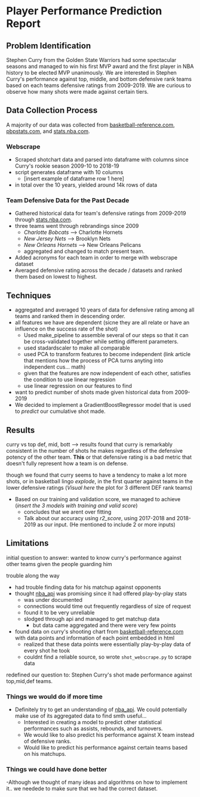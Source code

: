 # Player Performance Prediction Report

<!-- 
The problem you are addressing, particularly how you refined the provided idea.

The data that you used: how it was gathered, cleaned, etc.

Techniques you used to analyse the data.

Your results/findings/conclusions.

Some appropriate visualization of your data/results.

Limitations: problems you encountered, things you would do if you had more time, things you should have done in retrospect, etc. 
-->

## Problem Identification

Stephen Curry from the Golden State Warriors had some spectacular seasons and managed to win his first MVP award and the first player in NBA history to be elected MVP unanimously. We are interested in Stephen Curry's performance against top, middle, and bottom defensive rank teams based on each teams defensive ratings from 2009-2019. We are curious to observe how many shots were made against certain tiers. 

## Data Collection Process

A majority of our data was collected from [basketball-reference.com](https://www.basketball-reference.com/), [pbpstats.com](http://www.pbpstats.com/), and [stats.nba.com](https://stats.nba.com/).

### Webscrape

- Scraped shotchart data and parsed into dataframe with columns since Curry's rookie season 2009-10 to 2018-19
- script generates dataframe with 10 columns
  - [insert example of dataframe row 1 here]
- in total over the 10 years, yielded around 14k rows of data

### Team Defensive Data for the Past Decade

- Gathered historical data for team's defensive ratings from 2009-2019 through [stats.nba.com](https://stats.nba.com/).
- three teams went through rebrandings since 2009
  - *Charlotte Bobcats* --> Charlotte Hornets
  - *New Jersey Nets* --> Brooklyn Nets
  - *New Orleans Hornets* --> New Orleans Pelicans
  - aggregated and changed to match present team.
- Added acronyms for each team in order to merge with webscrape dataset
- Averaged defensive rating across the decade / datasets and ranked them based on lowest to highest.

## Techniques

- aggregated and averaged 10 years of data for defensive rating among all teams and ranked them in descending order.
- all features we have are dependent (sicne they are all relate or have an influence on the success rate of the shot)
  - Used make_pipeline to assemble several of our steps so that it can be cross-validated together while setting different parameters.
  - used stadardscaler to make all comparable
  - used PCA to transform features to become independent (link article that mentions how the process of PCA turns anyting into independent cus... math)
  - given that the features are now independent of each other, satisfies the condition to use linear regression
  - use linear regression on our features to find
- want to predict number of shots made given historical data from 2009-2019
- We decided to implement a GradientBoostRegressor model that is used to *predict* our cumulative shot made.

## Results

curry vs top def, mid, bott --> results found that curry is remarkably consistent in the number of shots he makes regardless of the defensive potency of the other team. **This** or that defensive rating is a bad metric that doesn't fully represent how a team is on defense.

though we found that curry seems to have a tendency to make a lot more shots, or in basketball lingo *explode*, in the first quarter against teams in the lower defensive ratings (*Visual here* the plot for 3 different DEF rank teams)

- Based on our training and validation score, we managed to achieve (*insert the 3 models with training and valid score*)
  - concludes that we arent over fitting
  - Talk about our accuracy using *r2_score*, using 2017-2018 and 2018-2019 as our input. (He mentioned to include 2 or more inputs)

## Limitations

initial question to answer: wanted to know curry's performance against other teams given the people guarding him

trouble along the way

- had trouble finding data for his matchup against opponents
- thought [nba_api](https://github.com/swar/nba_api) was promising since it had offered play-by-play stats
  - was under documented
  - connections would time out frequently regardless of size of request
  - found it to be very unreliable
  - slodged through api and managed to get matchup data
    - but data came aggregated and there were very few points
- found data on curry's shooting chart from [basketball-reference.com](https://www.basketball-reference.com/) with data points and information of each point embedded in html
  - realized that these data points were essentially play-by-play data of every shot he took
  - couldnt find a reliable source, so wrote `shot_webscrape.py` to scrape data

redefined our question to: Stephen Curry's shot made performance against top,mid,def teams.

### Things we would do if more time

- Definitely try to get an understanding of [nba_api](https://github.com/swar/nba_api). We could potentially make use of its aggregated data to find smth useful...
  - Interested in creating a model to predict other statistical performances such as assists, rebounds, and turnovers.
  - We would like to also predict his performance against X team instead of defensive ranks.
  - Would like to predict his performance against certain teams based on his matchups.

### Things we could have done better

-Although we thought of many ideas and algorithms on how to implement it.. we needede to make sure that we had the correct dataset.
